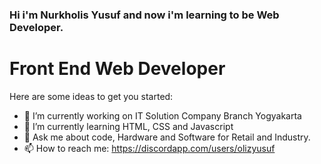### Hi i'm Nurkholis Yusuf and now i'm learning to be Web Developer.

# Front End Web Developer

Here are some ideas to get you started:

- 🔭 I’m currently working on IT Solution Company Branch Yogyakarta
- 🌱 I’m currently learning HTML, CSS and Javascript
- 💬 Ask me about code, Hardware and Software for Retail and Industry.
- 📫 How to reach me: https://discordapp.com/users/olizyusuf
